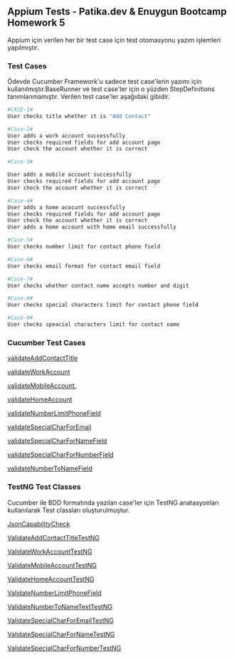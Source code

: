 ## Appium Tests - Patika.dev & Enuygun Bootcamp Homework 5 

Appium için verilen her bir test case için test otomasyonu yazım işlemleri yapılmıştır.

### Test Cases

Ödevde Cucumber Framework'u sadece test case'lerin yazımı için kullanılmıştır.BaseRunner ve test case'ler için o yüzden StepDefinitions tanımlanmamıştır. Verilen test case'ler aşağıdaki gibidir.

```bash
#CASE-1#
User checks title whether it is "Add Contact"

#Case-2#
User adds a work account successfully
User checks required fields for add account page
User check the account whether it is correct

#Case-3#

User adds a mobile account successfully
User checks required fields for add account page
User check the account whether it is correct

#Case-4#
User adds a home acocunt successfully
User checks required fields for add account page
User check the account whether it is correct
User adds a home account with home email successfully

#Case-5#
User checks number limit for contact phone field

#Case-6#
User checks email format for contact email field

#Case-7#
User checks whether contact name accepts number and digit

#Case-8#
User checks special characters limit for contact phone field

#Case-9#
User checks speacial characters limit for contact name
```

### Cucumber Test Cases

[validateAddContactTitle](https://github.com/enuygun-test-automation-bootcamp/homework5-PoyrazM/blob/main/src/test/resources/features/validateAddContactTitle.feature)

[validateWorkAccount](https://github.com/enuygun-test-automation-bootcamp/homework5-PoyrazM/blob/main/src/test/resources/features/validateWorkAccount.feature)

[validateMobileAccount.](https://github.com/enuygun-test-automation-bootcamp/homework5-PoyrazM/blob/main/src/test/resources/features/validateMobileAccount.feature)

[validateHomeAccount](https://github.com/enuygun-test-automation-bootcamp/homework5-PoyrazM/blob/main/src/test/resources/features/validateHomeAccount.feature)

[validateNumberLimitPhoneField](https://github.com/enuygun-test-automation-bootcamp/homework5-PoyrazM/blob/main/src/test/resources/features/validateNumberLimitPhone.feature)

[validateSpecialCharForEmail](https://github.com/enuygun-test-automation-bootcamp/homework5-PoyrazM/blob/main/src/test/resources/features/validateSpecialCharForEmail.feature)

[validateSpecialCharForNameField](https://github.com/enuygun-test-automation-bootcamp/homework5-PoyrazM/blob/main/src/test/resources/features/validateSpecialCharForName.feature)

[validateSpecialCharForNumberField](https://github.com/enuygun-test-automation-bootcamp/homework5-PoyrazM/blob/main/src/test/resources/features/validateSpecialCharForNumber.feature)

[validateNumberToNameField](https://github.com/enuygun-test-automation-bootcamp/homework5-PoyrazM/blob/main/src/test/resources/features/validateNumberToName.feature)

### TestNG Test Classes
Cucumber ile BDD formatında yazılan case'ler için TestNG anatasyonları kullanılarak Test classları oluşturulmuştur.

[JsonCapabilityCheck](https://github.com/enuygun-test-automation-bootcamp/homework5-PoyrazM/blob/main/src/test/java/tests/JsonValidateTestNG.java)

[ValidateAddContactTitleTestNG](https://github.com/enuygun-test-automation-bootcamp/homework5-PoyrazM/blob/main/src/test/java/tests/ValidateAddContactTitleTestNG.java)

[ValidateWorkAccountTestNG](https://github.com/enuygun-test-automation-bootcamp/homework5-PoyrazM/blob/main/src/test/java/tests/ValidateWorkAccountTestNG.java)

[ValidateMobileAccountTestNG](https://github.com/enuygun-test-automation-bootcamp/homework5-PoyrazM/blob/main/src/test/java/tests/ValidateMobileAccountTestNG.java)

[ValidateHomeAccountTestNG](https://github.com/enuygun-test-automation-bootcamp/homework5-PoyrazM/blob/main/src/test/java/tests/ValidateHomeAccountTestNG.java)

[ValidateNumberLimitPhoneField](https://github.com/enuygun-test-automation-bootcamp/homework5-PoyrazM/blob/main/src/test/java/tests/ValidateNumberLimitPhone.java)

[ValidateNumberToNameTextTestNG](https://github.com/enuygun-test-automation-bootcamp/homework5-PoyrazM/blob/main/src/test/java/tests/ValidateNumberToNameTextTestNG.java)

[ValidateSpecialCharForEmailTestNG](https://github.com/enuygun-test-automation-bootcamp/homework5-PoyrazM/blob/main/src/test/java/tests/ValidateSpecialCharForEmailTestNG.java)

[ValidateSpecialCharForNameTestNG](https://github.com/enuygun-test-automation-bootcamp/homework5-PoyrazM/blob/main/src/test/java/tests/ValidateSpecialCharForNameTestNG.java)

[ValidateSpecialCharForNumberTestNG](https://github.com/enuygun-test-automation-bootcamp/homework5-PoyrazM/blob/main/src/test/java/tests/ValidateSpecialCharForNumberTestNG.java)


